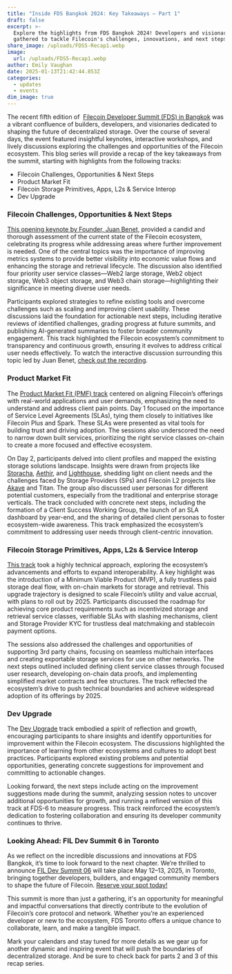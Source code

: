 ```yaml
---
title: "Inside FDS Bangkok 2024: Key Takeaways – Part 1"
draft: false
excerpt: >-
  Explore the highlights from FDS Bangkok 2024! Developers and visionaries
  gathered to tackle Filecoin's challenges, innovations, and next steps. Part 1.
share_image: /uploads/FDS5-Recap1.webp
image:
  url: /uploads/FDS5-Recap1.webp
author: Emily Vaughan
date: 2025-01-13T21:42:44.853Z
categories:
  - updates
  - events
dim_image: true
---
```


The recent fifth edition of  [Filecoin Developer Summit (FDS) in Bangkok](https://www.fildev.io/FDS-5) was a vibrant confluence of builders, developers, and visionaries dedicated to shaping the future of decentralized storage. Over the course of several days, the event featured insightful keynotes, interactive workshops, and lively discussions exploring the challenges and opportunities of the Filecoin ecosystem. This blog series will provide a recap of the key takeaways from the summit, starting with highlights from the following tracks:

- Filecoin Challenges, Opportunities & Next Steps
- Product Market Fit
- Filecoin Storage Primitives, Apps, L2s & Service Interop
- Dev Upgrade

### Filecoin Challenges, Opportunities & Next Steps

[This opening keynote by Founder, Juan Benet,](https://youtu.be/UHptI5C4jDU?feature=shared) provided a candid and thorough assessment of the current state of the Filecoin ecosystem, celebrating its progress while addressing areas where further improvement is needed. One of the central topics was the importance of improving metrics systems to provide better visibility into economic value flows and enhancing the storage and retrieval lifecycle. The discussion also identified four priority user service classes—Web2 large storage, Web2 object storage, Web3 object storage, and Web3 chain storage—highlighting their significance in meeting diverse user needs.

Participants explored strategies to refine existing tools and overcome challenges such as scaling and improving client usability. These discussions laid the foundation for actionable next steps, including iterative reviews of identified challenges, grading progress at future summits, and publishing AI-generated summaries to foster broader community engagement. This track highlighted the Filecoin ecosystem’s commitment to transparency and continuous growth, ensuring it evolves to address critical user needs effectively. To watch the interactive discussion surrounding this topic led by Juan Benet, [check out the recording](https://youtu.be/UHptI5C4jDU?feature=shared). 

### Product Market Fit

The [Product Market Fit (PMF) track](https://www.youtube.com/watch?v=OwL3thgpdnI&list=PL_0VrY55uV1__uv3uOvZ3L6exG9y10lSy&index=4) centered on aligning Filecoin’s offerings with real-world applications and user demands, emphasizing the need to understand and address client pain points. Day 1 focused on the importance of Service Level Agreements (SLAs), tying them closely to initiatives like Filecoin Plus and Spark. These SLAs were presented as vital tools for building trust and driving adoption. The sessions also underscored the need to narrow down built services, prioritizing the right service classes on-chain to create a more focused and effective ecosystem.

On Day 2, participants delved into client profiles and mapped the existing storage solutions landscape. Insights were drawn from projects like [Storacha](http://storacha.network/), [Aethir](https://aethir.com/), and [Lighthouse](https://www.lighthouse.storage/), shedding light on client needs and the challenges faced by Storage Providers (SPs) and Filecoin L2 projects like [Akave](https://www.akave.ai/) and Titan. The group also discussed user personas for different potential customers, especially from the traditional and enterprise storage verticals. The track concluded with concrete next steps, including the formation of a Client Success Working Group, the launch of an SLA dashboard by year-end, and the sharing of detailed client personas to foster ecosystem-wide awareness. This track emphasized the ecosystem’s commitment to addressing user needs through client-centric innovation.

### Filecoin Storage Primitives, Apps, L2s & Service Interop

[This track](https://www.youtube.com/watch?v=oG4Qb-GjK3A&list=PL_0VrY55uV1__uv3uOvZ3L6exG9y10lSy&index=26) took a highly technical approach, exploring the ecosystem’s advancements and efforts to expand interoperability. A key highlight was the introduction of a Minimum Viable Product (MVP), a fully trustless paid storage deal flow, with on-chain markets for storage and retrieval. This upgrade trajectory is designed to scale Filecoin’s utility and value accrual, with plans to roll out by 2025. Participants discussed the roadmap for achieving core product requirements such as incentivized storage and retrieval service classes, verifiable SLAs with slashing mechanisms, client and Storage Provider KYC for trustless deal matchmaking and stablecoin payment options. 

The sessions also addressed the challenges and opportunities of supporting 3rd party chains, focusing on seamless multichain interfaces and creating exportable storage services for use on other networks. The next steps outlined included defining client service classes through focused user research, developing on-chain data proofs, and implementing simplified market contracts and fee structures. The track reflected the ecosystem’s drive to push technical boundaries and achieve widespread adoption of its offerings by 2025.

### Dev Upgrade

The [Dev Upgrade](https://www.youtube.com/watch?v=nowUSZZ7r0g&list=PL_0VrY55uV1__uv3uOvZ3L6exG9y10lSy&index=2) track embodied a spirit of reflection and growth, encouraging participants to share insights and identify opportunities for improvement within the Filecoin ecosystem. The discussions highlighted the importance of learning from other ecosystems and cultures to adopt best practices. Participants explored existing problems and potential opportunities, generating concrete suggestions for improvement and committing to actionable changes.

Looking forward, the next steps include acting on the improvement suggestions made during the summit, analyzing session notes to uncover additional opportunities for growth, and running a refined version of this track at FDS-6 to measure progress. This track reinforced the ecosystem’s dedication to fostering collaboration and ensuring its developer community continues to thrive.

### Looking Ahead: FIL Dev Summit 6 in Toronto

As we reflect on the incredible discussions and innovations at FDS Bangkok, it’s time to look forward to the next chapter. We’re thrilled to announce [FIL Dev Summit 06](https://www.fildev.io/FDS-6) will take place May 12–13, 2025, in Toronto, bringing together developers, builders, and engaged community members to shape the future of Filecoin. [Reserve your spot today!](https://www.fildev.io/FDS-6)

This summit is more than just a gathering, it's an opportunity for meaningful and impactful conversations that directly contribute to the evolution of Filecoin’s core protocol and network. Whether you’re an experienced developer or new to the ecosystem, FDS Toronto offers a unique chance to collaborate, learn, and make a tangible impact.

Mark your calendars and stay tuned for more details as we gear up for another dynamic and inspiring event that will push the boundaries of decentralized storage. And be sure to check back for parts 2 and 3 of this recap series.
